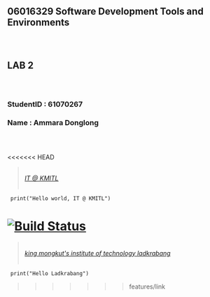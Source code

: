 
## **06016329 Software Development Tools and Environments**
### <br>
## **LAB 2**
### <br>
### **StudentID** : 61070267
### **Name** : Ammara Donglong
### <br>
<<<<<<< HEAD
><br><ins>[*IT @ KMITL*](https://www.it.kmitl.ac.th )<br><br>
```
 print("Hello world, IT @ KMITL")
```
[![Build Status](https://www.it.kmitl.ac.th/wp-content/themes/itkmitl2017wp/img/nav-thai.svg)](https://www.it.kmitl.ac.th)
=======
><br><ins>[*king mongkut's institute of technology ladkrabang*](https://www.kmitl.ac.th)<br><br>
```
 print("Hello Ladkrabang")
```
>>>>>>> features/link
